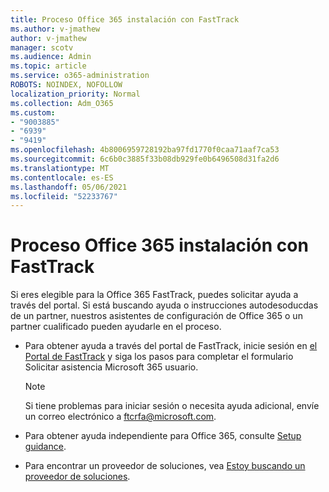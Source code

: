 ```yaml
---
title: Proceso Office 365 instalación con FastTrack
ms.author: v-jmathew
author: v-jmathew
manager: scotv
ms.audience: Admin
ms.topic: article
ms.service: o365-administration
ROBOTS: NOINDEX, NOFOLLOW
localization_priority: Normal
ms.collection: Adm_O365
ms.custom:
- "9003885"
- "6939"
- "9419"
ms.openlocfilehash: 4b8006959728192ba97fd1770f0caa71aaf7ca53
ms.sourcegitcommit: 6c6b0c3885f33b08db929fe0b6496508d31fa2d6
ms.translationtype: MT
ms.contentlocale: es-ES
ms.lasthandoff: 05/06/2021
ms.locfileid: "52233767"
---
```

# <a name="guided-office-365-setup-process-with-fasttrack"></a>Proceso Office 365 instalación con FastTrack

Si eres elegible para la Office 365 FastTrack, puedes solicitar ayuda a través del portal. Si está buscando ayuda o instrucciones autodesoducdas de un partner, nuestros asistentes de configuración de Office 365 o un partner cualificado pueden ayudarle en el proceso.

- Para obtener ayuda a través del portal de FastTrack, inicie sesión en [el Portal de FastTrack](https://go.microsoft.com/fwlink/?linkid=2125443) y siga los pasos para completar el formulario Solicitar asistencia Microsoft 365 usuario.

    > [!NOTE]
    > Si tiene problemas para iniciar sesión o necesita ayuda adicional, envíe un correo electrónico a [ftcrfa@microsoft.com](mailto:ftcrfa@microsoft.com).

- Para obtener ayuda independiente para Office 365, consulte [Setup guidance](https://go.microsoft.com/fwlink/?linkid=2125827).
- Para encontrar un proveedor de soluciones, vea [Estoy buscando un proveedor de soluciones](https://go.microsoft.com/fwlink/?linkid=2125918).